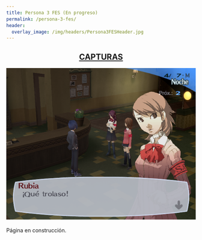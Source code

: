 ```yaml
---
title: Persona 3 FES (En progreso)
permalink: /persona-3-fes/
header:
  overlay_image: /img/headers/Persona3FESHeader.jpg
---
```

<h2 style="text-align: center;"><strong><a href="/persona-3-fes/capturas/">CAPTURAS</a></strong></h2>

<center><img src="/img/2017/06/gsdx_20170531001010.png" alt="Próximamente..." /></center>
<br>
Página en construcción.
